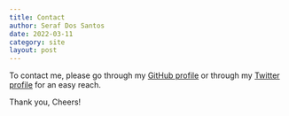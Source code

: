 ```yaml
---
title: Contact
author: Seraf Dos Santos
date: 2022-03-11
category: site
layout: post
---
```


To contact me, please go through my [GitHub profile](https://github.com/SerafDosSantos) or through my [Twitter profile](https://twitter.com/serafdossantos) for an easy reach.

Thank you,
Cheers!
